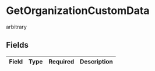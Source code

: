 # GetOrganizationCustomData

arbitrary


## Fields

| Field       | Type        | Required    | Description |
| ----------- | ----------- | ----------- | ----------- |